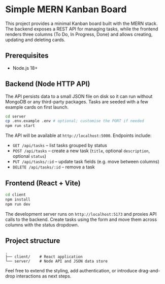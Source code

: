 # Simple MERN Kanban Board

This project provides a minimal Kanban board built with the MERN stack. The backend exposes a REST API for managing tasks, while the frontend renders three columns (To Do, In Progress, Done) and allows creating, updating and deleting cards.

## Prerequisites

- Node.js 18+

## Backend (Node HTTP API)

The API persists data to a small JSON file on disk so it can run without MongoDB or any third-party packages. Tasks are seeded with a few example cards on first launch.

```bash
cd server
cp .env.example .env # optional; customise the PORT if needed
npm run start
```

The API will be available at `http://localhost:5000`. Endpoints include:

- `GET /api/tasks` – list tasks grouped by status
- `POST /api/tasks` – create a new task (`title`, optional `description`, optional `status`)
- `PUT /api/tasks/:id` – update task fields (e.g. move between columns)
- `DELETE /api/tasks/:id` – remove a task

## Frontend (React + Vite)

```bash
cd client
npm install
npm run dev
```

The development server runs on `http://localhost:5173` and proxies API calls to the backend. Create tasks using the form and move them across columns with the status dropdown.

## Project structure

```
.
├── client/    # React application
└── server/    # Node API and JSON data store
```

Feel free to extend the styling, add authentication, or introduce drag-and-drop interactions as next steps.
